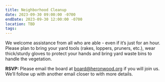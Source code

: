 ```yaml
---
title: Neighborhood Cleanup
date: 2023-09-30 09:00:00 -0700
endDate: 2023-09-30 12:00:00 -0700
location: TBD
tags:
---
```


We welcome assistance from all who are able - even if it’s just for an hour. Please plan to bring your yard tools (rakes, loppers, pruners, etc.), wear thick/sturdy gloves to protect your hands and bring yard waste bins to handle the vegetation. 

**RSVP:** Please email the board at board@heronwood.org if you will join us. We’ll follow up with another email closer to with more details.
